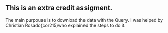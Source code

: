 ## This is an extra credit assigment.

The main purpouse is to download the data with the Query. I was helped by Christian Rosado(cor215)who explained the steps to do it. 